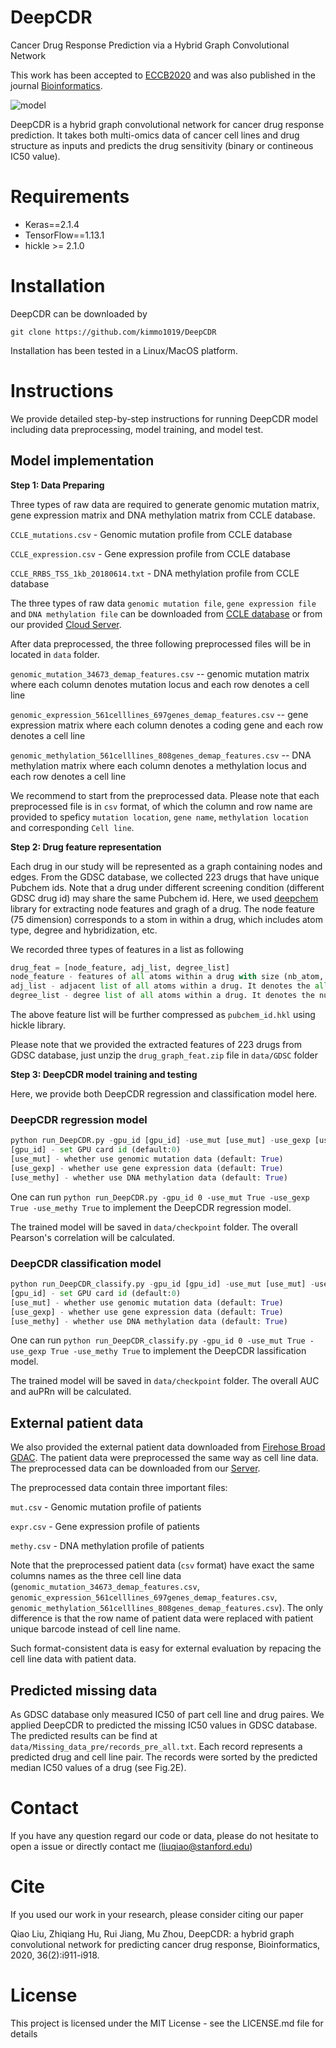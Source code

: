 # DeepCDR
Cancer Drug Response Prediction via a Hybrid Graph Convolutional Network

This work has been accepted to [ECCB2020](https://eccb2020.info/) and was also published in the journal [Bioinformatics](https://academic.oup.com/bioinformatics/article/36/Supplement_2/i911/6055929).
 
 ![model](https://github.com/kimmo1019/DeepCDR/blob/master/model.png)
 
 DeepCDR is a hybrid graph convolutional network for cancer drug response prediction. It takes both multi-omics data of cancer cell lines and drug structure as inputs and predicts the drug sensitivity (binary or contineous IC50 value). 
 
 # Requirements
- Keras==2.1.4
- TensorFlow==1.13.1
- hickle >= 2.1.0

# Installation
DeepCDR can be downloaded by
```shell
git clone https://github.com/kimmo1019/DeepCDR
```
Installation has been tested in a Linux/MacOS platform.

# Instructions
We provide detailed step-by-step instructions for running DeepCDR model including data preprocessing, model training, and model test.

## Model implementation

**Step 1: Data Preparing**


Three types of raw data are required to generate genomic mutation matrix, gene expression matrix and DNA methylation matrix from CCLE database.


`CCLE_mutations.csv` - Genomic mutation profile from CCLE database

`CCLE_expression.csv` - Gene expression profile from CCLE database

`CCLE_RRBS_TSS_1kb_20180614.txt` - DNA methylation profile from CCLE database

The three types of raw data `genomic mutation file`, `gene expression file` and `DNA methylation file` can be downloaded from [CCLE database](https://depmap.org/portal/download/) or from our provided [Cloud Server](https://cloud.tsinghua.edu.cn/d/9b42762d8eef4f42a835/). 

After data preprocessed, the three following preprocessed files will be in located in `data` folder.

`genomic_mutation_34673_demap_features.csv` --  genomic mutation matrix where each column denotes mutation locus and each row denotes a cell line

`genomic_expression_561celllines_697genes_demap_features.csv` -- gene expression matrix where each column denotes a coding gene and each row denotes a cell line

`genomic_methylation_561celllines_808genes_demap_features.csv` -- DNA methylation matrix where each column denotes a methylation locus and each row denotes a cell line

We recommend to start from the preprocessed data. Please note that each preprocessed file is in `csv` format, of which the column and row name are provided to speficy `mutation location`, `gene name`, `methylation location` and corresponding `Cell line`.

**Step 2: Drug feature representation**

Each drug in our study will be represented as a graph containing nodes and edges. From the GDSC database, we collected 223 drugs that have unique Pubchem ids. Note that a drug under different screening condition (different GDSC drug id) may share the same Pubchem id.
Here, we used [deepchem](https://github.com/deepchem/deepchem) library for extracting node features and gragh of a drug. The node feature  (75 dimension) corresponds to a stom in within a drug, which includes atom type, degree and hybridization, etc. 

We recorded three types of features in a list as following

```python
drug_feat = [node_feature, adj_list, degree_list]
node_feature - features of all atoms within a drug with size (nb_atom, 75)
adj_list - adjacent list of all atoms within a drug. It denotes the all the neighboring atoms indexs
degree_list - degree list of all atoms within a drug. It denotes the number of neighboring atoms 
```

The above feature list will be further compressed as `pubchem_id.hkl` using hickle library.

Please note that we provided the extracted features of 223 drugs from GDSC database, just unzip the `drug_graph_feat.zip` file in `data/GDSC` folder


**Step 3: DeepCDR model training and testing**

Here, we provide both DeepCDR regression and classification model here.

### DeepCDR regression model

```python
python run_DeepCDR.py -gpu_id [gpu_id] -use_mut [use_mut] -use_gexp [use_gexp] -use_methy [use_methy] 
[gpu_id] - set GPU card id (default:0)
[use_mut] - whether use genomic mutation data (default: True)
[use_gexp] - whether use gene expression data (default: True)
[use_methy] - whether use DNA methylation data (default: True)
```
One can run `python run_DeepCDR.py -gpu_id 0 -use_mut True -use_gexp True -use_methy True` to implement the DeepCDR regression model.

The trained model will be saved in `data/checkpoint` folder. The overall Pearson's correlation will be calculated.

### DeepCDR classification model

```python
python run_DeepCDR_classify.py -gpu_id [gpu_id] -use_mut [use_mut] -use_gexp [use_gexp] -use_methy [use_methy] 
[gpu_id] - set GPU card id (default:0)
[use_mut] - whether use genomic mutation data (default: True)
[use_gexp] - whether use gene expression data (default: True)
[use_methy] - whether use DNA methylation data (default: True)
```
One can run `python run_DeepCDR_classify.py -gpu_id 0 -use_mut True -use_gexp True -use_methy True` to implement the DeepCDR lassification model.

The trained model will be saved in `data/checkpoint` folder. The overall AUC and auPRn will be calculated.

## External patient data

We also provided the external patient data downloaded from [Firehose Broad GDAC](http://gdac.broadinstitute.org/runs/stddata__2016_01_28/). The patient data were preprocessed the same way as cell line data. The preprocessed data can be downloaded from our [Server](https://cloud.tsinghua.edu.cn/f/f0d3420e712c43c9a688/). 

The preprocessed data contain three important files:

`mut.csv` - Genomic mutation profile of patients

`expr.csv` - Gene expression profile of patients

`methy.csv` - DNA methylation profile of patients

Note that the preprocessed patient data (`csv` format) have exact the same columns names as the three cell line data (`genomic_mutation_34673_demap_features.csv`, `genomic_expression_561celllines_697genes_demap_features.csv`, `genomic_methylation_561celllines_808genes_demap_features.csv`). The only difference is that the row name of patient data were replaced with patient unique barcode instead of cell line name.

Such format-consistent data is easy for external evaluation by repacing the cell line data with patient data.

## Predicted missing data

As GDSC database only measured IC50 of part cell line and drug paires. We applied DeepCDR to predicted the missing IC50 values in GDSC database. The predicted results can be find at `data/Missing_data_pre/records_pre_all.txt`. Each record represents a predicted drug and cell line pair. The records were sorted by the predicted median IC50 values of a drug (see Fig.2E).

# Contact
If you have any question regard our code or data, please do not hesitate to open a issue or directly contact me (liuqiao@stanford.edu)

# Cite
If you used our work in your research, please consider citing our paper

Qiao Liu, Zhiqiang Hu, Rui Jiang, Mu Zhou, DeepCDR: a hybrid graph convolutional network for predicting cancer drug response, Bioinformatics, 2020, 36(2):i911-i918.

# License
This project is licensed under the MIT License - see the LICENSE.md file for details


























